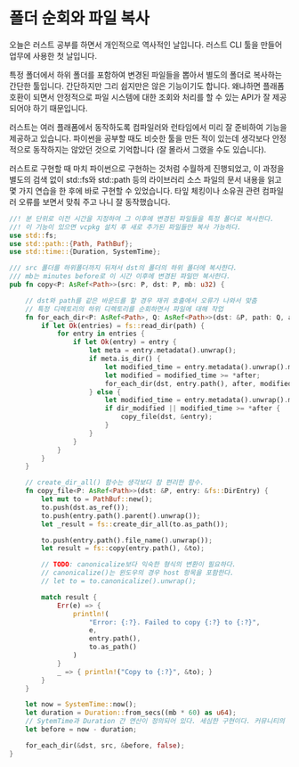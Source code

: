 # 폴더 순회와 파일 복사 

오늘은 러스트 공부를 하면서 개인적으로 역사적인 날입니다. 러스트 CLI 툴을 만들어
업무에 사용한 첫 날입니다. 

특정 폴더에서 하위 폴더를 포함하여 변경된 파일들을 뽑아서 별도의 폴더로 복사하는 간단한
툴입니다. 간단하지만 그리 쉽지만은 않은 기능이기도 합니다. 왜냐하면 플래폼 호환이 되면서 
안정적으로 파일 시스템에 대한 조회와 처리를 할 수 있는 API가 잘 제공되어야 하기 때문입니다. 

러스트는 여러 플래폼에서 동작하도록 컴파일러와 런타임에서 미리 잘 준비하여 기능을 제공하고 
있습니다. 파이썬을 공부할 때도 비슷한 툴을 만든 적이 있는데 생각보다 안정적으로 동작하지는 
않았던 것으로 기억합니다 (잘 몰라서 그랬을 수도 있습니다). 

러스트로 구현할 때 마치 파이썬으로 구현하는 것처럼 수월하게 진행되었고, 이 과정을 
별도의 검색 없이 std::fs와 std::path 등의 라이브러리 소스 파일의 문서 내용을 읽고 
몇 가지 연습을 한 후에 바로 구현할 수 있었습니다. 타잎 체킹이나 소유권 관련 컴파일러 
오류를 보면서 맞춰 주고 나니 잘 동작했습니다. 

```rust
//! 분 단위로 이전 시간을 지정하여 그 이후에 변경된 파일들을 특정 폴더로 복사한다.
//! 이 기능이 있으면 vcpkg 설치 후 새로 추가된 파일들만 복사 가능하다.
use std::fs;
use std::path::{Path, PathBuf};
use std::time::{Duration, SystemTime};

/// src 폴더를 하위폴더까지 뒤져서 dst의 폴더의 하위 폴더에 복사한다. 
/// mb는 minutes before로 이 시간 이후에 변경된 파일만 복사한다.
pub fn copy<P: AsRef<Path>>(src: P, dst: P, mb: u32) {

    // dst와 path를 같은 바운드를 할 경우 재귀 호출에서 오류가 나와서 맞춤
    // 특정 디렉토리의 하위 디렉토리를 순회하면서 파일에 대해 작업
    fn for_each_dir<P: AsRef<Path>, Q: AsRef<Path>>(dst: &P, path: Q, after: &SystemTime, dir_modified: bool) {
        if let Ok(entries) = fs::read_dir(path) {
            for entry in entries {
                if let Ok(entry) = entry {
                    let meta = entry.metadata().unwrap();
                    if meta.is_dir() {
                        let modified_time = entry.metadata().unwrap().modified().unwrap();
                        let modified = modified_time >= *after;
                        for_each_dir(dst, entry.path(), after, modified);
                    } else {
                        let modified_time = entry.metadata().unwrap().modified().unwrap();
                        if dir_modified || modified_time >= *after {
                            copy_file(dst, &entry);
                        }
                    }
                }
            }
        }
    }

    // create_dir_all() 함수는 생각보다 참 편리한 함수. 
    fn copy_file<P: AsRef<Path>>(dst: &P, entry: &fs::DirEntry) {
        let mut to = PathBuf::new();
        to.push(dst.as_ref());
        to.push(entry.path().parent().unwrap());
        let _result = fs::create_dir_all(to.as_path());

        to.push(entry.path().file_name().unwrap());
        let result = fs::copy(entry.path(), &to);

        // TODO: canonicalize보다 익숙한 형식의 변환이 필요하다.
        // canonicalize()는 윈도우의 경우 host 항목을 포함한다.
        // let to = to.canonicalize().unwrap();

        match result {
            Err(e) => {
                println!(
                    "Error: {:?}. Failed to copy {:?} to {:?}",
                    e,
                    entry.path(),
                    to.as_path()
                )
            }
            _ => { println!("Copy to {:?}", &to); }
        }
    }

    let now = SystemTime::now();
    let duration = Duration::from_secs((mb * 60) as u64);
    // SytemTime과 Duration 간 연산이 정의되어 있다. 세심한 구현이다. 커뮤니티의 힘이다.  
    let before = now - duration;

    for_each_dir(&dst, src, &before, false);
}
```